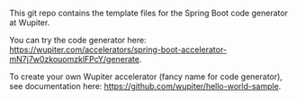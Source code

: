 This git repo contains the template files for the Spring Boot code generator at Wupiter.

You can try the code generator here: https://wupiter.com/accelerators/spring-boot-accelerator-mN7j7w0zkouomzklFPcY/generate.

To create your own Wupiter accelerator (fancy name for code generator), see documentation here: https://github.com/wupiter/hello-world-sample. 